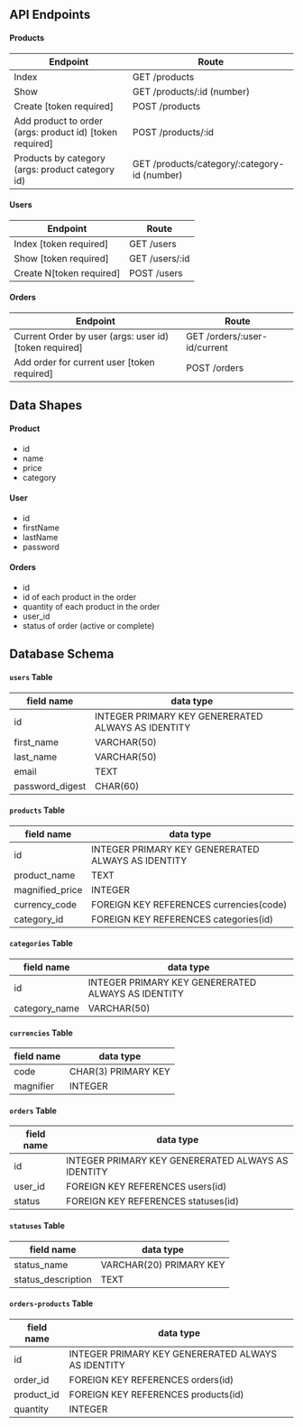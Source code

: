 ## API Endpoints
#### Products
| Endpoint | Route |
| -------- | ----- |
| Index                                                       | GET  /products                            |
| Show                                                        | GET  /products/:id (number)               |
| Create [token required]                                     | POST /products                            |
| Add product to order (args: product id) [token required]    | POST /products/:id                        |
| Products by category (args: product category id)            | GET  /products/category/:category-id (number)|

#### Users
| Endpoint | Route |
| -------- | ----- |
| Index [token required]                                      | GET  /users     |
| Show [token required]                                       | GET  /users/:id |
| Create N[token required]                                    | POST /users     |

#### Orders
| Endpoint | Route |
| -------- | ----- |
| Current Order by user (args: user id)[token required]       | GET  /orders/:user-id/current  |
| Add order for current user [token required]                 | POST /orders                   |

## Data Shapes
#### Product
-  id
- name
- price
- category

#### User
- id
- firstName
- lastName
- password

#### Orders
- id
- id of each product in the order
- quantity of each product in the order
- user_id
- status of order (active or complete)

## Database Schema
#### `users` Table
| field name | data type |
| ---------- | --------- |
| id              | INTEGER PRIMARY KEY GENERERATED ALWAYS AS IDENTITY |
| first_name      | VARCHAR(50)          |
| last_name       | VARCHAR(50)          |
| email           | TEXT                 |
| password_digest | CHAR(60)             |

#### `products` Table
| field name | data type |
| ---------- | --------- |
| id              | INTEGER PRIMARY KEY GENERERATED ALWAYS AS IDENTITY |
| product_name    | TEXT                 |
| magnified_price | INTEGER              |
| currency_code   | FOREIGN KEY REFERENCES currencies(code) |
| category_id     | FOREIGN KEY REFERENCES categories(id) |

#### `categories` Table
| field name | data type |
| ---------- | --------- |
| id         | INTEGER PRIMARY KEY GENERERATED ALWAYS AS IDENTITY |
| category_name       | VARCHAR(50)          |

#### `currencies` Table
| field name | data type |
| ---------- | --------- |
| code       | CHAR(3) PRIMARY KEY  |
| magnifier  | INTEGER              |

#### `orders` Table
| field name | data type |
| ---------- | --------- |
| id         | INTEGER PRIMARY KEY GENERERATED ALWAYS AS IDENTITY |
| user_id    | FOREIGN KEY REFERENCES users(id) |
| status     | FOREIGN KEY REFERENCES statuses(id)|

#### `statuses` Table
| field name | data type |
| ---------- | --------- |
| status_name       | VARCHAR(20) PRIMARY KEY   |
| status_description| TEXT                      |

#### `orders-products` Table
| field name | data type |
| ---------- | --------- |
| id         | INTEGER PRIMARY KEY GENERERATED ALWAYS AS IDENTITY |
| order_id   | FOREIGN KEY REFERENCES orders(id) |
| product_id | FOREIGN KEY REFERENCES products(id) |
| quantity   | INTEGER |